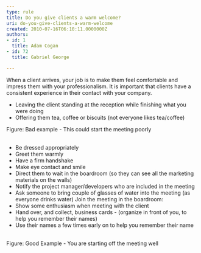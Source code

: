 ```yaml
---
type: rule
title: Do you give clients a warm welcome?
uri: do-you-give-clients-a-warm-welcome
created: 2010-07-16T06:10:11.0000000Z
authors:
- id: 1
  title: Adam Cogan
- id: 72
  title: Gabriel George

---
```


 
​When a client arrives, your job is to make them feel comfortable and impress them with your professionalism. It is important that clients have a consistent experience in their contact with your company.
 

- Leaving the client standing at the reception while finishing what you were doing
- Offering them tea, coffee or biscuits (not everyone likes tea/coffee)


Figure: Bad example - This could start the meeting poorly ​ <br><br>      

- Be dressed appropriately
- Greet them warmly
- Have a firm handshake
- Make eye contact and smile
- Direct them to wait in the boardroom (so they can see all the marketing materials on the walls)
- Notify the project manager/developers who are included in the meeting
- Ask someone to bring couple of glasses of water into the meeting (as everyone drinks water) Join the meeting in the boardroom:
- Show some enthusiasm when meeting with the client
- Hand over, and collect, business cards - (organize in front of you, to help you remember their names)
- ​​Use their names a few times early on to help you remember their name​​


 ​<br>​Figure: Good Example - You are starting off the meeting well
